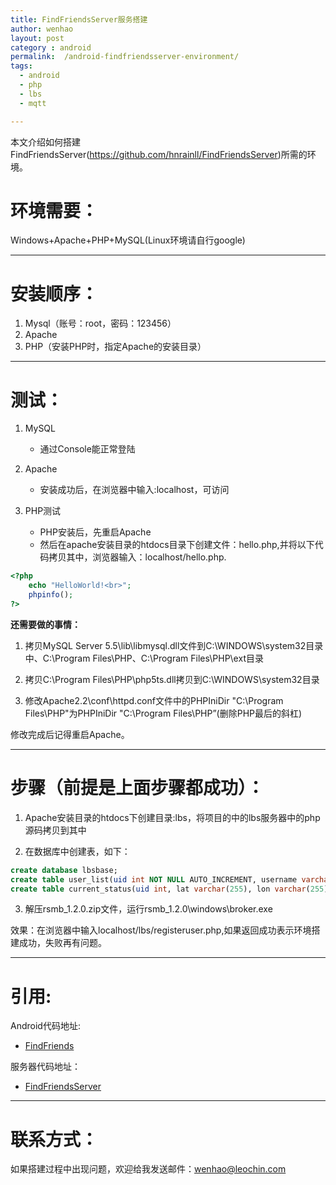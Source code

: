 ```yaml
---
title: FindFriendsServer服务搭建
author: wenhao
layout: post
category : android
permalink:  /android-findfriendsserver-environment/
tags: 
  - android
  - php
  - lbs
  - mqtt

---
```


本文介绍如何搭建FindFriendsServer(https://github.com/hnrainll/FindFriendsServer)所需的环境。


环境需要：
===
Windows+Apache+PHP+MySQL(Linux环境请自行google)


---
安装顺序：
===
1. Mysql（账号：root，密码：123456）
2. Apache
3. PHP（安装PHP时，指定Apache的安装目录）
<!--more-->
---
测试：
===
1. MySQL
   - 通过Console能正常登陆

2. Apache
   - 安装成功后，在浏览器中输入:localhost，可访问
    
3. PHP测试
   - PHP安装后，先重启Apache
   - 然后在apache安装目录的htdocs目录下创建文件：hello.php,并将以下代码拷贝其中，浏览器输入：localhost/hello.php.

>
```php
<?php
	echo "HelloWorld!<br>";
	phpinfo();
?>
```
   



**还需要做的事情：**

1. 拷贝MySQL Server 5.5\lib\libmysql.dll文件到C:\WINDOWS\system32目录中、C:\Program Files\PHP、C:\Program Files\PHP\ext目录

2. 拷贝C:\Program Files\PHP\php5ts.dll拷贝到C:\WINDOWS\system32目录

3. 修改Apache2.2\conf\httpd.conf文件中的PHPIniDir "C:\Program Files\PHP\"为PHPIniDir "C:\Program Files\PHP”(删除PHP最后的斜杠)

修改完成后记得重启Apache。

---
步骤（前提是上面步骤都成功）：
===
1. Apache安装目录的htdocs下创建目录:lbs，将项目的中的lbs服务器中的php源码拷贝到其中

2. 在数据库中创建表，如下：
>
```sql
create database lbsbase;
create table user_list(uid int NOT NULL AUTO_INCREMENT, username varchar(255), email varchar(255), password varchar(255), PRIMARY KEY (uid));
create table current_status(uid int, lat varchar(255), lon varchar(255), online varchar(255), ipaddress varchar(255));
```

3. 解压rsmb_1.2.0.zip文件，运行rsmb_1.2.0\windows\broker.exe

效果：在浏览器中输入localhost/lbs/registeruser.php,如果返回成功表示环境搭建成功，失败再有问题。

---

引用:
===
Android代码地址:

- [FindFriends](https://github.com/hnrainll/FindFriends)


服务器代码地址：

- [FindFriendsServer](https://github.com/hnrainll/FindFriendsServer)

---
联系方式：
===
如果搭建过程中出现问题，欢迎给我发送邮件：wenhao@leochin.com
